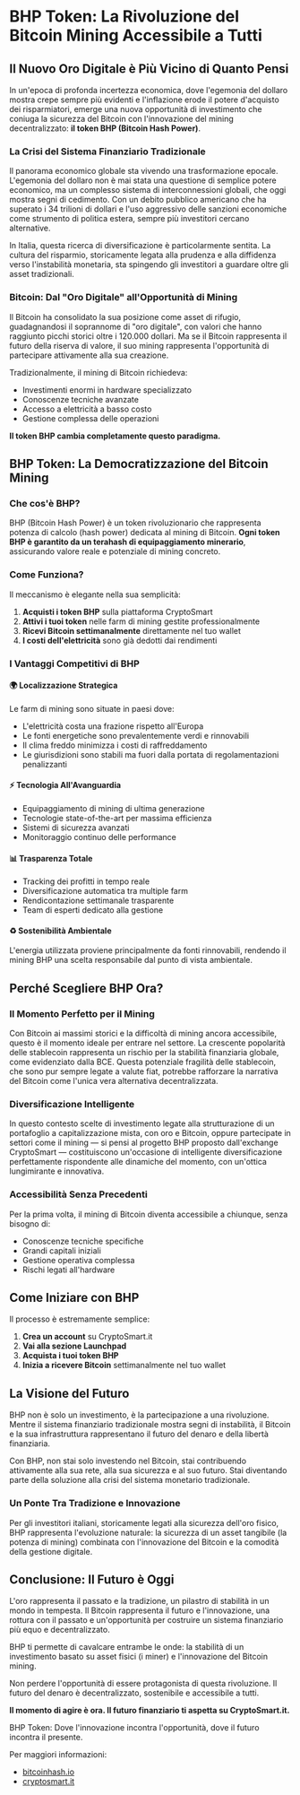 # BHP Token: La Rivoluzione del Bitcoin Mining Accessibile a Tutti

## Il Nuovo Oro Digitale è Più Vicino di Quanto Pensi

In un'epoca di profonda incertezza economica, dove l'egemonia del dollaro mostra crepe sempre più evidenti e l'inflazione erode il potere d'acquisto dei risparmiatori, emerge una nuova opportunità di investimento che coniuga la sicurezza del Bitcoin con l'innovazione del mining decentralizzato: **il token BHP (Bitcoin Hash Power)**.

### La Crisi del Sistema Finanziario Tradizionale

Il panorama economico globale sta vivendo una trasformazione epocale. L'egemonia del dollaro non è mai stata una questione di semplice potere economico, ma un complesso sistema di interconnessioni globali, che oggi mostra segni di cedimento. Con un debito pubblico americano che ha superato i 34 trilioni di dollari e l'uso aggressivo delle sanzioni economiche come strumento di politica estera, sempre più investitori cercano alternative.

In Italia, questa ricerca di diversificazione è particolarmente sentita. La cultura del risparmio, storicamente legata alla prudenza e alla diffidenza verso l'instabilità monetaria, sta spingendo gli investitori a guardare oltre gli asset tradizionali.

### Bitcoin: Dal "Oro Digitale" all'Opportunità di Mining

Il Bitcoin ha consolidato la sua posizione come asset di rifugio, guadagnandosi il soprannome di "oro digitale", con valori che hanno raggiunto picchi storici oltre i 120.000 dollari. Ma se il Bitcoin rappresenta il futuro della riserva di valore, il suo mining rappresenta l'opportunità di partecipare attivamente alla sua creazione.

Tradizionalmente, il mining di Bitcoin richiedeva:
- Investimenti enormi in hardware specializzato
- Conoscenze tecniche avanzate
- Accesso a elettricità a basso costo
- Gestione complessa delle operazioni

**Il token BHP cambia completamente questo paradigma.**

## BHP Token: La Democratizzazione del Bitcoin Mining

### Che cos'è BHP?

BHP (Bitcoin Hash Power) è un token rivoluzionario che rappresenta potenza di calcolo (hash power) dedicata al mining di Bitcoin. **Ogni token BHP è garantito da un terahash di equipaggiamento minerario**, assicurando valore reale e potenziale di mining concreto.

### Come Funziona?

Il meccanismo è elegante nella sua semplicità:

1. **Acquisti i token BHP** sulla piattaforma CryptoSmart
2. **Attivi i tuoi token** nelle farm di mining gestite professionalmente
3. **Ricevi Bitcoin settimanalmente** direttamente nel tuo wallet
4. **I costi dell'elettricità** sono già dedotti dai rendimenti

### I Vantaggi Competitivi di BHP

#### **🌍 Localizzazione Strategica**
Le farm di mining sono situate in paesi dove:
- L'elettricità costa una frazione rispetto all'Europa
- Le fonti energetiche sono prevalentemente verdi e rinnovabili
- Il clima freddo minimizza i costi di raffreddamento
- Le giurisdizioni sono stabili ma fuori dalla portata di regolamentazioni penalizzanti

#### **⚡ Tecnologia All'Avanguardia**
- Equipaggiamento di mining di ultima generazione
- Tecnologie state-of-the-art per massima efficienza
- Sistemi di sicurezza avanzati
- Monitoraggio continuo delle performance

#### **📊 Trasparenza Totale**
- Tracking dei profitti in tempo reale
- Diversificazione automatica tra multiple farm
- Rendicontazione settimanale trasparente
- Team di esperti dedicato alla gestione

#### **♻️ Sostenibilità Ambientale**
L'energia utilizzata proviene principalmente da fonti rinnovabili, rendendo il mining BHP una scelta responsabile dal punto di vista ambientale.

## Perché Scegliere BHP Ora?

### Il Momento Perfetto per il Mining

Con Bitcoin ai massimi storici e la difficoltà di mining ancora accessibile, questo è il momento ideale per entrare nel settore. La crescente popolarità delle stablecoin rappresenta un rischio per la stabilità finanziaria globale, come evidenziato dalla BCE. Questa potenziale fragilità delle stablecoin, che sono pur sempre legate a valute fiat, potrebbe rafforzare la narrativa del Bitcoin come l'unica vera alternativa decentralizzata.

### Diversificazione Intelligente

In questo contesto scelte di investimento legate alla strutturazione di un portafoglio a capitalizzazione mista, con oro e Bitcoin, oppure partecipate in settori come il mining — si pensi al progetto BHP proposto dall'exchange CryptoSmart — costituiscono un'occasione di intelligente diversificazione perfettamente rispondente alle dinamiche del momento, con un'ottica lungimirante e innovativa.

### Accessibilità Senza Precedenti

Per la prima volta, il mining di Bitcoin diventa accessibile a chiunque, senza bisogno di:
- Conoscenze tecniche specifiche
- Grandi capitali iniziali  
- Gestione operativa complessa
- Rischi legati all'hardware

## Come Iniziare con BHP

Il processo è estremamente semplice:

1. **Crea un account** su CryptoSmart.it
2. **Vai alla sezione Launchpad**
3. **Acquista i tuoi token BHP**
4. **Inizia a ricevere Bitcoin** settimanalmente nel tuo wallet

## La Visione del Futuro

BHP non è solo un investimento, è la partecipazione a una rivoluzione. Mentre il sistema finanziario tradizionale mostra segni di instabilità, il Bitcoin e la sua infrastruttura rappresentano il futuro del denaro e della libertà finanziaria.

Con BHP, non stai solo investendo nel Bitcoin, stai contribuendo attivamente alla sua rete, alla sua sicurezza e al suo futuro. Stai diventando parte della soluzione alla crisi del sistema monetario tradizionale.

### Un Ponte Tra Tradizione e Innovazione

Per gli investitori italiani, storicamente legati alla sicurezza dell'oro fisico, BHP rappresenta l'evoluzione naturale: la sicurezza di un asset tangibile (la potenza di mining) combinata con l'innovazione del Bitcoin e la comodità della gestione digitale.

## Conclusione: Il Futuro è Oggi

L'oro rappresenta il passato e la tradizione, un pilastro di stabilità in un mondo in tempesta. Il Bitcoin rappresenta il futuro e l'innovazione, una rottura con il passato e un'opportunità per costruire un sistema finanziario più equo e decentralizzato.

BHP ti permette di cavalcare entrambe le onde: la stabilità di un investimento basato su asset fisici (i miner) e l'innovazione del Bitcoin mining.

Non perdere l'opportunità di essere protagonista di questa rivoluzione. Il futuro del denaro è decentralizzato, sostenibile e accessibile a tutti.

**Il momento di agire è ora. Il futuro finanziario ti aspetta su CryptoSmart.it.**

BHP Token: Dove l'innovazione incontra l'opportunità, dove il futuro incontra il presente.

Per maggiori informazioni:

* [bitcoinhash.io](https://bitcoinhash.io)
* [cryptosmart.it](https://cryptosmart.it)
